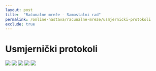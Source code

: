 ```yaml
---
layout: post
title:  "Računalne mreže - Samostalni rad"
permalink: /online-nastava/racunalne-mreze/usmjernicki-protokoli
exclude: true
---
```


# Usmjernički protokoli

<img src="https://drive.google.com/uc?export=view&id=1JKa1Rrtfn0J3K2oVNx61yZPptNBNehHT">
<img src="https://drive.google.com/uc?export=view&id=1UmcTv3EHzGXefBJepAkd1wbGx3Bwo04a">
<img src="https://drive.google.com/uc?export=view&id=1Z_iPjqGAAa_CYNyWz8ImycZdCyV8JFW4">
<img src="https://drive.google.com/uc?export=view&id=170QAWaa6-oDNcytOnGbVLSmreTtAk5Lt">
<img src="https://drive.google.com/uc?export=view&id=11KkOfGgDMAGE2Tdaklw5h_PHfqxc_ZJD">